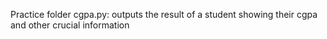Practice folder
cgpa.py: outputs the result of a student showing their cgpa and other crucial information
